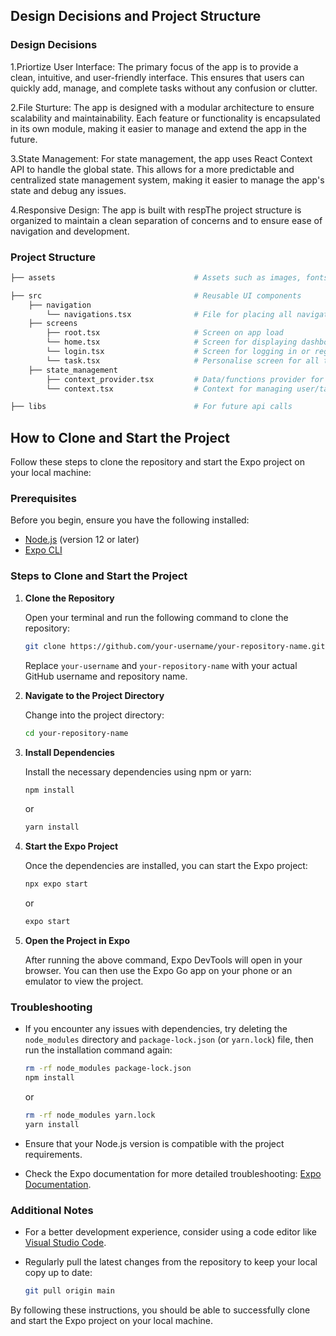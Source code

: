 ## Design Decisions and Project Structure
### Design Decisions
1.Priortize User Interface:
The primary focus of the app is to provide a clean, intuitive, and user-friendly interface. This ensures that users can quickly add, manage, and complete tasks without any confusion or clutter.

2.File Sturture:
The app is designed with a modular architecture to ensure scalability and maintainability. Each feature or functionality is encapsulated in its own module, making it easier to manage and extend the app in the future.

3.State Management:
For state management, the app uses React Context API to handle the global state. This allows for a more predictable and centralized state management system, making it easier to manage the app's state and debug any issues.

4.Responsive Design:
The app is built with respThe project structure is organized to maintain a clean separation of concerns and to ensure ease of navigation and development.

### Project Structure

```bash
├── assets                               # Assets such as images, fonts, etc.

├── src                                  # Reusable UI components
    ├── navigation         
        └── navigations.tsx              # File for placing all navigation (stack)
    ├── screens       
        ├── root.tsx                     # Screen on app load
        └── home.tsx                     # Screen for displaying dashboard on logged in
        └── login.tsx                    # Screen for logging in or register
        └── task.tsx                     # Personalise screen for all tasks 
    ├── state_management         
        ├── context_provider.tsx         # Data/functions provider for context
        └── context.tsx                  # Context for managing user/task

├── libs                                 # For future api calls
```
## How to Clone and Start the Project

Follow these steps to clone the repository and start the Expo project on your local machine:

### Prerequisites

Before you begin, ensure you have the following installed:

- [Node.js](https://nodejs.org/) (version 12 or later)
- [Expo CLI](https://docs.expo.dev/get-started/installation/)

### Steps to Clone and Start the Project

1. **Clone the Repository**

   Open your terminal and run the following command to clone the repository:

   ```bash
   git clone https://github.com/your-username/your-repository-name.git
   ```

   Replace `your-username` and `your-repository-name` with your actual GitHub username and repository name.

2. **Navigate to the Project Directory**

   Change into the project directory:

   ```bash
   cd your-repository-name
   ```

3. **Install Dependencies**

   Install the necessary dependencies using npm or yarn:

   ```bash
   npm install
   ```

   or

   ```bash
   yarn install
   ```

4. **Start the Expo Project**

   Once the dependencies are installed, you can start the Expo project:

   ```bash
   npx expo start
   ```

   or

   ```bash
   expo start
   ```

5. **Open the Project in Expo**

   After running the above command, Expo DevTools will open in your browser. You can then use the Expo Go app on your phone or an emulator to view the project.

### Troubleshooting

- If you encounter any issues with dependencies, try deleting the `node_modules` directory and `package-lock.json` (or `yarn.lock`) file, then run the installation command again:

  ```bash
  rm -rf node_modules package-lock.json
  npm install
  ```

  or

  ```bash
  rm -rf node_modules yarn.lock
  yarn install
  ```

- Ensure that your Node.js version is compatible with the project requirements.

- Check the Expo documentation for more detailed troubleshooting: [Expo Documentation](https://docs.expo.dev/).

### Additional Notes

- For a better development experience, consider using a code editor like [Visual Studio Code](https://code.visualstudio.com/).

- Regularly pull the latest changes from the repository to keep your local copy up to date:

  ```bash
  git pull origin main
  ```

By following these instructions, you should be able to successfully clone and start the Expo project on your local machine.
